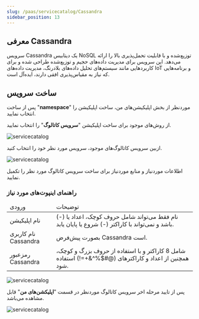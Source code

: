 ```yaml
---
slug: /paas/servicecatalog/Cassandra
sidebar_position: 13
---
```


## معرفی Cassandra
سرویس Cassandra یک دیتابیس NoSQL توزیع‌شده و با قابلیت تحمل‌پذیری بالا را ارائه می‌دهد. این سرویس برای مدیریت داده‌های حجیم و توزیع‌شده طراحی شده و برای کاربردهایی مانند سیستم‌های تحلیل داده‌های بلادرنگ، مدیریت داده‌های IoT و برنامه‌هایی که نیاز به مقیاس‌پذیری افقی دارند، ایده‌آل است.

## ساخت سرویس

پس از ساخت "**namespace**" موردنظر از بخش اپلیکیشن‌های من، ساخت اپلیکیشن را انتخاب نمایید.

از روش‌های موجود برای ساخت اپلیکیشن "**سرویس کاتالوگ**" را انتخاب نمایید.

![servicecatalog](/img/servicecatalog/servicecatalog00.png)

ازبین سرویس کاتالوگ‌های موجود، سرویس مورد نظر خود را انتخاب کنید.

![servicecatalog](/img/servicecatalog/servicecatalog000.png)

اطلاعات موردنیاز و منابع موردنیاز برای ساخت سرویس کاتالوگ مورد نظر را تکمیل نمایید.

### راهنمای اینپوت‌های مورد نیاز

<table>
    <thead>
        <tr>
            <td>ورودی</td>
            <td>توضیحات</td>
        </tr>
    </thead>
    <tbody>
        <tr>
            <td>نام اپلیکیشن</td>
            <td>نام فقط می‌تواند شامل حروف کوچک، اعداد یا (-) باشد و نمی‌تواند با کاراکتر (-) شروع یا پایان یابد.</td>
        </tr>
        <tr>
            <td>نام کاربری Cassandra</td>
            <td>بصورت پیش‌فرض Cassandra است.</td>
        </tr>
        <tr>
            <td>رمزعبور Cassandra</td>
            <td>شامل 8 کاراکتر و با استفاده از حروف بزرگ و کوچک، همچنین از اعداد و کاراکتر‌های (@#$%^&+=!) استفاده شود.</td>
        </tr>
    </tbody>
</table>

![servicecatalog](/img/servicecatalog/servicecatalog25.png)

 پس از تایید مرحله اخر سرویس کاتالوگ موردنظر در قسمت "**اپلیکشن‌های من**" قابل مشاهده می‌باشد.
 
 ![servicecatalog](/img/servicecatalog/servicecatalog26.png)


